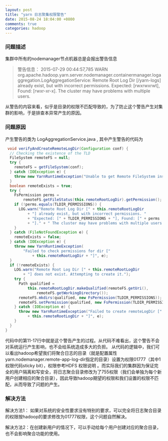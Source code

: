 ```yaml
---
layout: post
title: "yarn 日志聚集权限警告"
date: 2015-08-24 18:04:00 +0800
comments: true
categories: hadoop
---
```


### 问题描述
集群中所有的nodemanager节点机器总是会报出警告信息
> 警告信息：
2015-07-29 00:44:57,785 WARN org.apache.hadoop.yarn.server.nodemanager.containermanager.logaggregation.LogAggregationService: Remote Root Log Dir [/yarn-logs] already exist, but with incorrect permissions. Expected: [rwxrwxrwt], Found: [rwxr-xr-x]. The cluster may have problems with multiple users.

从警告的内容来看，似乎是目录的权限不匹配导致的，为了防止这个警告产生对集群的影响，于是排查本异常产生的原因。
<!-- more -->
### 问题原因
产生警告的类为 LogAggregationService.java , 其中产生警告的代码为
``` java
 void verifyAndCreateRemoteLogDir(Configuration conf) {
  // Checking the existence of the TLD
  FileSystem remoteFS = null;
  try {
    remoteFS = getFileSystem(conf);
  } catch (IOException e) {
    throw new YarnRuntimeException("Unable to get Remote FileSystem instance", e);
  }
  boolean remoteExists = true;
  try {
    FsPermission perms =
        remoteFS.getFileStatus(this.remoteRootLogDir).getPermission();
    if (!perms.equals(TLDIR_PERMISSIONS)) {
      LOG.warn("Remote Root Log Dir [" + this.remoteRootLogDir
          + "] already exist, but with incorrect permissions. "
          + "Expected: [" + TLDIR_PERMISSIONS + "], Found: [" + perms
          + "]." + " The cluster may have problems with multiple users.");
    }
  } catch (FileNotFoundException e) {
    remoteExists = false;
  } catch (IOException e) {
    throw new YarnRuntimeException(
        "Failed to check permissions for dir ["
            + this.remoteRootLogDir + "]", e);
  }
  if (!remoteExists) {
    LOG.warn("Remote Root Log Dir [" + this.remoteRootLogDir
        + "] does not exist. Attempting to create it.");
    try {
      Path qualified =
          this.remoteRootLogDir.makeQualified(remoteFS.getUri(),
              remoteFS.getWorkingDirectory());
      remoteFS.mkdirs(qualified, new FsPermission(TLDIR_PERMISSIONS));
      remoteFS.setPermission(qualified, new FsPermission(TLDIR_PERMISSIONS));
    } catch (IOException e) {
      throw new YarnRuntimeException("Failed to create remoteLogDir ["
          + this.remoteRootLogDir + "]", e);
    }
  }
}
```

代码中的第11-17行中就是这个警告产生的过程。从代码不难看出，这个警告不会对系统运行产生影响，也不会给系统造成多大的负担。
从代码的逻辑中，我们可以看出hadoop希望我们将聚合日志的目录（就是配置属性yarn.nodemanager.remote-app-log-dir指定的目录）设置为权限01777（其中1权限代码sticky bit），权限参考HDFS 权限说明 。而实际我们的集群因为保证完全的用户隔离和写安全，将日志聚合目录修改为了755权限（我们会单独为每个新用户创建相应的聚合目录），因此导致hadoop期望的权限和我们设置的权限不匹配，从而导致了问题的产生。

### 解决方法
解决方法1： 如果对系统的安全性要求没有特别的要求，可以完全将日志聚合目录的权限按hadoop的要求修改为01777权限，这个问题自然解决。

解决方法2：在创建新用户的情况下，可以手动给每个用户创建对应的聚合目录，也不会影响聚合功能的使用。